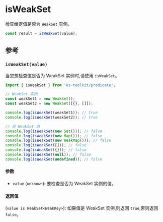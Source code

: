 # isWeakSet

检查给定值是否为 `WeakSet` 实例。

```typescript
const result = isWeakSet(value);
```

## 参考

### `isWeakSet(value)`

当您想检查值是否为 WeakSet 实例时,请使用 `isWeakSet`。

```typescript
import { isWeakSet } from 'es-toolkit/predicate';

// WeakSet 实例
const weakSet1 = new WeakSet();
const weakSet2 = new WeakSet([{}, []]);

console.log(isWeakSet(weakSet1)); // true
console.log(isWeakSet(weakSet2)); // true

// 非 WeakSet 值
console.log(isWeakSet(new Set())); // false
console.log(isWeakSet(new Map())); // false
console.log(isWeakSet(new WeakMap())); // false
console.log(isWeakSet([])); // false
console.log(isWeakSet({})); // false
console.log(isWeakSet(null)); // false
console.log(isWeakSet(undefined)); // false
```

#### 参数

- `value` (`unknown`): 要检查是否为 WeakSet 实例的值。

#### 返回值

(`value is WeakSet<WeakKey>`): 如果值是 WeakSet 实例,则返回 `true`,否则返回 `false`。
